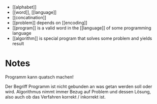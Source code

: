 
- [[alphabet]]
- [[word]], [[language]]
- [[concatination]]
- [[problem]] depends on [[encoding]]
- [[program]] is a valid word in the [[language]] of some programming language
- [[algorithm]] is special program that solves some problem and yields result


# Notes

Programm kann quatsch machen!

Der Begriff Programm ist nicht gebunden an was getan werden soll oder wird. Algorithmus nimmt immer Bezug auf Problem und dessen Lösung, also auch ob das Verfahren korrekt / inkorrekt ist.
